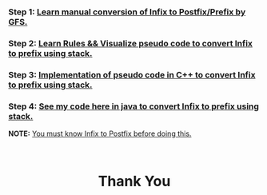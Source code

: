 ### **Step 1:** [Learn manual conversion of Infix to Postfix/Prefix by GFS.](https://youtu.be/q75VAGSwL0U)

### **Step 2:** [Learn Rules && Visualize pseudo code to convert Infix to prefix using stack.](https://youtu.be/gmlVZ68KRD8)

### **Step 3:** [Implementation of pseudo code in C++ to convert Infix to prefix using stack.](https://youtu.be/-vZA4qdDxAg)

### **Step 4:** [See my code here in java to convert Infix to prefix using stack.](https://github.com/heyimvikash/DataStructures-And-Algorithms/blob/37059379e36c76ac13d1625f1a54c49e4bd76006/02.%20Stack/Infix%20Prefix%20Postfix/02.%20Infix%20to%20Prefix/InfixPrefix.java)

**NOTE:** [You must know Infix to Postfix before doing this.](https://github.com/heyimvikash/DataStructures-And-Algorithms/blob/37059379e36c76ac13d1625f1a54c49e4bd76006/02.%20Stack/Infix%20Prefix%20Postfix/01.%20Infix%20to%20Postfix/Resources.md)

<br>
<h1 align="Center">Thank You</h1>
